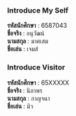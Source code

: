 ### Introduce My Self
**รหัสนักศึกษา**  : 6587043<br>
**ชื่อจริง** : อนุวัฒน์<br>
**นามสกุล** : มาศเสม<br>
**ชื่อเล่น** : เจมส์<br>

### Introduce Visitor
**รหัสนักศึกษา**  : 65XXXXX<br>
**ชื่อจริง** : นิภาพร<br>
**นามสกุล** : กาญจนา<br>
**ชื่อเล่น** : มิว<br>